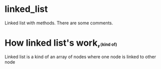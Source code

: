 # linked_list
Linked list with methods.
There are some comments.
<h1> How linked list's work,<font size="2" >(kind of)</font></h1>

<p> Linked list is a kind of an array of nodes where one node is linked to other node</p>
